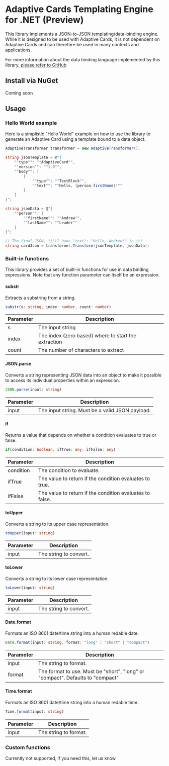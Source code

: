﻿# Adaptive Cards Templating Engine for .NET (Preview)

This library implements a JSON-to-JSON templating/data-binding engine. While it is designed to be used with Adaptive Cards, it is not dependent on Adaptive Cards and can therefore be used in many contexts and applications.

For more information about the data binding language implemented by this library, [please refer to GitHub](https://github.com/microsoft/AdaptiveCards/issues/2448)

## Install via NuGet

Coming soon

## Usage

### Hello World example

Here is a simplistic "Hello World" example on how to use the library to generate an Adaptive Card using a template bound to a data object.

```csharp
AdaptiveTransformer transformer = new AdaptiveTransformer();

string jsonTemplate = @"{
	""type"": ""AdaptiveCard"",
	""version"": ""1.0"",
	""body"": [
		{
			""type"": ""TextBlock"",
			""text"": ""Hello, {person.firstName}!""
		}
	]
}";

string jsonData = @"{
	""person"": {
		""firstName"": ""Andrew"",
		""lastName"": ""Leader""
	}
}";

// The final JSON, it'll have "text": "Hello, Andrew!" in it!
string cardJson = transformer.Transform(jsonTemplate, jsonData);
```

### Built-in functions

This library provides a set of built-in functions for use in data binding expressions. Note that any function parameter can itself be an expression.

#### substr
Extracts a substring from a string.

```typescript
substr(s: string, index: number, count: number)
```

|Parameter|Description|
|---|---|
|s|The input string|
|index|The index (zero based) where to start the extraction|
|count|The number of characters to extract|

#### JSON.parse
Converts a string representing JSON data into an object to make it possible to access its individual properties within an expression.

```typescript
JSON.parse(input: string)
```

|Parameter|Description|
|---|---|
|input|The input string. Must be a valid JSON payload.|

#### if
Returns a value that depends on whether a condition evaluates to true or false.

```typescript
if(condition: boolean, ifTrue: any, ifFalse: any)
```

|Parameter|Description|
|---|---|
|condition|The condition to evaluate.|
|ifTrue|The value to return if the condition evaluates to true.|
|ifFalse|The value to return if the condition evaluates to false.|

#### toUpper
Converts a string to its upper case representation.

```typescript
toUpper(input: string)
```

|Parameter|Description|
|---|---|
|input|The string to convert.|

#### toLower
Converts a string to its lower case representation.

```typescript
toLower(input: string)
```

|Parameter|Description|
|---|---|
|input|The string to convert.|

#### Date.format
Formats an ISO 8601 date/time string into a human redable date.

```typescript
Date.format(input: string, format: "long" | "short" | "compact")
```

|Parameter|Description|
|---|---|
|input|The string to format.|
|format|The format to use. Must be "short", "long" or "compact". Defaults to "compact"|

#### Time.format
Formats an ISO 8601 date/time string into a human redable time.

```typescript
Time.format(input: string)
```

|Parameter|Description|
|---|---|
|input|The string to format.|

### Custom functions
Currently not supported, if you need this, let us know